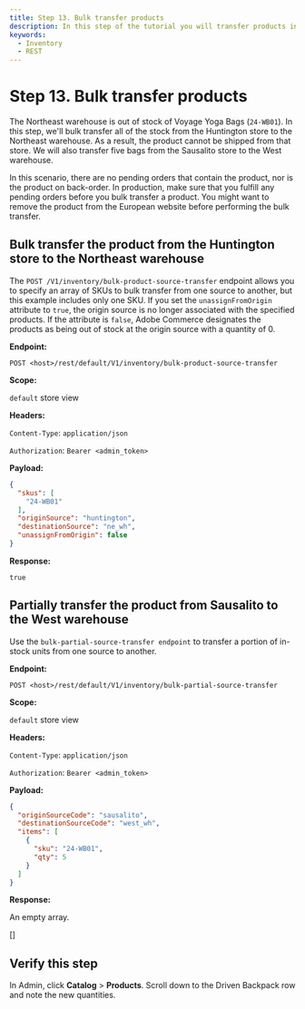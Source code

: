 ```yaml
---
title: Step 13. Bulk transfer products
description: In this step of the tutorial you will transfer products in bulk
keywords:
  - Inventory
  - REST
--- 
```

 
# Step 13. Bulk transfer products

The Northeast warehouse is out of stock of Voyage Yoga Bags (`24-WB01`). In this step, we'll bulk transfer all of the stock from the Huntington store to the Northeast warehouse. As a result, the product cannot be shipped from that store. We will also transfer five bags from the Sausalito store to the West warehouse.

In this scenario, there are no pending orders that contain the product, nor is the product on back-order. In production, make sure that you fulfill any pending orders before you bulk transfer a product. You might want to remove the product from the European website before performing the bulk transfer.

## Bulk transfer the product from the Huntington store to the Northeast warehouse

The `POST /V1/inventory/bulk-product-source-transfer` endpoint allows you to specify an array of SKUs to bulk transfer from one source to another, but this example includes only one SKU. If you set the `unassignFromOrigin` attribute to `true`, the origin source is no longer associated with the specified products. If the attribute is `false`, Adobe Commerce designates the products as being out of stock at the origin source with a quantity of 0.

**Endpoint:**

`POST <host>/rest/default/V1/inventory/bulk-product-source-transfer`

**Scope:**

`default` store view

**Headers:**

`Content-Type`: `application/json`

`Authorization`: `Bearer <admin_token>`

**Payload:**

```json
{
  "skus": [
    "24-WB01"
  ],
  "originSource": "huntington",
  "destinationSource": "ne_wh",
  "unassignFromOrigin": false
}
```

**Response:**

`true`

## Partially transfer the product from Sausalito to the West warehouse

Use the `bulk-partial-source-transfer endpoint` to transfer a portion of in-stock units from one source to another.

**Endpoint:**

`POST <host>/rest/default/V1/inventory/bulk-partial-source-transfer`

**Scope:**

`default` store view

**Headers:**

`Content-Type`: `application/json`

`Authorization`: `Bearer <admin_token>`

**Payload:**

```json
{
  "originSourceCode": "sausalito",
  "destinationSourceCode": "west_wh",
  "items": [
    {
      "sku": "24-WB01",
      "qty": 5
    }
  ]
}
```

**Response:**

An empty array.

[]

## Verify this step

In Admin, click **Catalog** > **Products**. Scroll down to the Driven Backpack row and note the new quantities.
